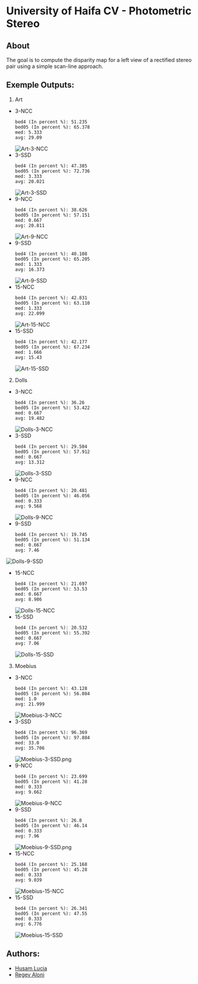# University of Haifa CV - Photometric Stereo

## About
The goal is to compute the disparity map for a left view of a rectified stereo pair using a simple scan-line approach.

## Exemple Outputs:
1. Art
- 3-NCC
   ```
   bed4 (In percent %): 51.235
   bed05 (In percent %): 65.378
   med: 5.333
   avg: 29.09
   ```
   ![Art-3-NCC](./outputs/Art-3-NCC.png?raw=true)
- 3-SSD
   ```
   bed4 (In percent %): 47.385 
   bed05 (In percent %): 72.736
   med: 3.333
   avg: 20.021
   ``` 
   ![Art-3-SSD](./outputs/Art-3-SSD.png?raw=true)
- 9-NCC
   ```
   bed4 (In percent %): 38.626 
   bed05 (In percent %): 57.151
   med: 0.667
   avg: 20.811
   ```
   ![Art-9-NCC](./outputs/Art-9-NCC.png?raw=true)
- 9-SSD
   ```
   bed4 (In percent %): 40.108
   bed05 (In percent %): 65.205
   med: 1.333
   avg: 16.373
   ``` 
   ![Art-9-SSD](./outputs/Art-9-SSD.png?raw=true)
- 15-NCC
   ```
   bed4 (In percent %): 42.831
   bed05 (In percent %): 63.110
   med: 1.333
   avg: 22.099
   ```
   ![Art-15-NCC](./outputs/Art-15-NCC.png?raw=true)
- 15-SSD
   ```
   bed4 (In percent %): 42.177
   bed05 (In percent %): 67.234
   med: 1.666
   avg: 15.43
   ``` 
   ![Art-15-SSD](./outputs/Art-15-SSD.png?raw=true)
    
2. Dolls
- 3-NCC
   ```
   bed4 (In percent %): 36.26
   bed05 (In percent %): 53.422
   med: 0.667
   avg: 19.482
   ```
   ![Dolls-3-NCC](./outputs/Dolls-3-NCC.png?raw=true)
- 3-SSD
   ```
   bed4 (In percent %): 29.504
   bed05 (In percent %): 57.912
   med: 0.667
   avg: 13.312
   ```
   ![Dolls-3-SSD](./outputs/Dolls-3-SSD.png?raw=true)
- 9-NCC
   ```
   bed4 (In percent %): 20.481
   bed05 (In percent %): 46.056
   med: 0.333
   avg: 9.568
   ```
   ![Dolls-9-NCC](./outputs/Dolls-9-NCC.png?raw=true)
- 9-SSD
   ```
   bed4 (In percent %): 19.745
   bed05 (In percent %): 51.134
   med: 0.667
   avg: 7.46
   ```
 ![Dolls-9-SSD](./outputs/Dolls-9-SSD.png?raw=true)
- 15-NCC
   ```
   bed4 (In percent %): 21.697
   bed05 (In percent %): 53.53
   med: 0.667
   avg: 8.986
   ```
   ![Dolls-15-NCC](./outputs/Dolls-15-NCC.png?raw=true)
- 15-SSD
   ```
   bed4 (In percent %): 20.532
   bed05 (In percent %): 55.392
   med: 0.667
   avg: 7.06
   ``` 
   ![Dolls-15-SSD](./outputs/Dolls-15-SSD.png?raw=true)
    
3. Moebius
- 3-NCC
   ```
   bed4 (In percent %): 43.128
   bed05 (In percent %): 56.084
   med: 1.0
   avg: 21.999
   ```
  ![Moebius-3-NCC](./outputs/Moebius-3-NCC.png?raw=true)
- 3-SSD
   ```
   bed4 (In percent %): 96.369
   bed05 (In percent %): 97.884
   med: 33.0
   avg: 35.706
   ```
  ![Moebius-3-SSD.png](./outputs/Moebius-3-SSD.png?raw=true)
- 9-NCC
   ```
   bed4 (In percent %): 23.699
   bed05 (In percent %): 41.28
   med: 0.333
   avg: 9.662
   ```
  ![Moebius-9-NCC](./outputs/Moebius-9-NCC.png?raw=true)
- 9-SSD
   ```
   bed4 (In percent %): 26.8 
   bed05 (In percent %): 46.14
   med: 0.333
   avg: 7.96
   ```
  ![Moebius-9-SSD.png](./outputs/Moebius-9-SSD.png?raw=true)
- 15-NCC
   ```
   bed4 (In percent %): 25.168
   bed05 (In percent %): 45.28
   med: 0.333
   avg: 9.039
   ```
  ![Moebius-15-NCC](./outputs/Moebius-15-NCC.png?raw=true)
- 15-SSD
   ```
   bed4 (In percent %): 26.341
   bed05 (In percent %): 47.55
   med: 0.333
   avg: 6.776
   ``` 
  ![Moebius-15-SSD](./outputs/Moebius-15-SSD.png?raw=true)

## Authors:
- [Husam Lucia](https://www.linkedin.com/in/husam-lucia-6841b51a3)
- [Regev Aloni](https://github.com/AloniRegev)

